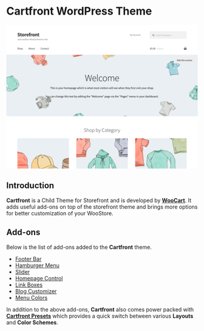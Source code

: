 # Cartfront WordPress Theme

<img src="../screenshot.png" alt="Cartfront WordPress Theme">

## Introduction

**Cartfront** is a Child Theme for Storefront and is developed by [**WooCart**](https://woocart.com). It adds useful add-ons on top of the storefront theme and brings more options for better customization of your WooStore.

## Add-ons

Below is the list of add-ons added to the **Cartfront** theme.

* [Footer Bar](/docs/footer-bar.md)
* [Hamburger Menu](/docs/hamburger-menu.md)
* [Slider](/docs/slider.md)
* [Homepage Control](/docs/homepage-control.md)
* [Link Boxes](/docs/link-boxes.md)
* [Blog Customizer](/docs/blog-customizer.md)
* [Menu Colors](/docs/menu-colors.md)

In addition to the above add-ons, **Cartfront** also comes power packed with [**Cartfront Presets**](/docs/cartfront-presets.md) which provides a quick switch between various **Layouts** and **Color Schemes**.
